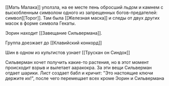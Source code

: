 
[[Мать Малака]] уползла, на ее месте пень обросший льдом и камнем с выскобленным символом одного из запрещенных богов-предателей: символ[[Торог]]. Там была [[Железная маска]] и следы от двух других масок в форме символа Гекаты.

Эорин находит [[Завещание Сильвермана]].

Группа доезжает до [[Клавийский конкорд]]


Шин в одном из культистов узнает [[Трускан он Синдок]] 

Сильверман хочет получить какие-то растения, но в этот момент происходит взрыв и вылетает ааракокра.
За эти вещи Сильверман отдает шарики.
Лист создает бабл и кричит: "Это настоящие ключи держите их!", после чего перемещает всех кроме Эорин и Сильвермана 